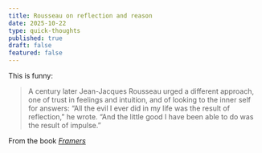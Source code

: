 ```yaml
---
title: Rousseau on reflection and reason
date: 2025-10-22
type: quick-thoughts
published: true
draft: false
featured: false
---
```

This is funny:

> A century later Jean-Jacques Rousseau urged a different approach, one of trust in feelings and intuition, and of looking to the inner self for answers: “All the evil I ever did in my life was the result of reflection,” he wrote. “And the little good I have been able to do was the result of impulse.”

From the book [_Framers_](https://www.amazon.in/Framers-Human-Advantage-Technology-Turmoil/dp/075355500X)